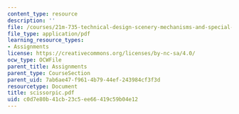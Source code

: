 ```yaml
---
content_type: resource
description: ''
file: /courses/21m-735-technical-design-scenery-mechanisms-and-special-effects-spring-2004/c0d7e80b41cb23c5ee66419c59b04e12_scissorpic.pdf
file_type: application/pdf
learning_resource_types:
- Assignments
license: https://creativecommons.org/licenses/by-nc-sa/4.0/
ocw_type: OCWFile
parent_title: Assignments
parent_type: CourseSection
parent_uid: 7ab6ae47-f961-4b79-44ef-243984cf3f3d
resourcetype: Document
title: scissorpic.pdf
uid: c0d7e80b-41cb-23c5-ee66-419c59b04e12
---
```

